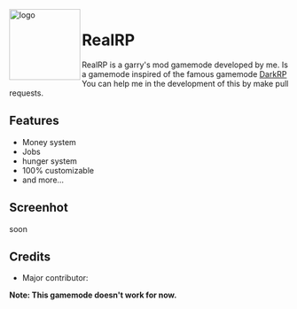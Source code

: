 <img alt="logo" src="https://i.imgur.com/f6XqILC.jpg" width="128px" align="left">

# RealRP

RealRP is a garry's mod gamemode developed by me. Is a gamemode inspired of the famous gamemode [DarkRP](https://github.com/FPtje/DarkRP/) You can help me in the development of this by make pull requests.

**Features**
-----

* Money system
* Jobs
* hunger system
* 100% customizable
* and more...

**Screenhot**
---

soon

**Credits**
---

* Major contributor:


**Note: This gamemode doesn't work for now.**
